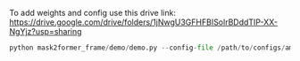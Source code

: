 
To add weights and config use this drive link:
https://drive.google.com/drive/folders/1jNwgU3GFHFBISolrBDddTIP-XX-NgYjz?usp=sharing

```python
python mask2former_frame/demo/demo.py --config-file /path/to/configs/amazon/frame_R50_v24_c23_cstf.yaml --sequence /directory/to/data/scene_03/bin_3F/ --frame_name *_color_0000.png *_color_0001.png *_color_0002.png *_color_0003.png *_color_0004.png *_color_0005.png --output /path/to/output/ --test_type ytvis --opts MODEL.WEIGHTS /path/to/weights/model_final.pth DATALOADER.NUM_WORKERS 0 INPUT.SAMPLING_FRAME_NUM 6
```
